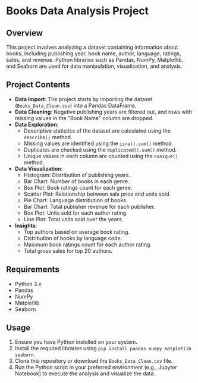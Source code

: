 # Books Data Analysis Project

## Overview

This project involves analyzing a dataset containing information about books, including publishing year, book name, author, language, ratings, sales, and revenue. Python libraries such as Pandas, NumPy, Matplotlib, and Seaborn are used for data manipulation, visualization, and analysis.

## Project Contents

- **Data Import**: The project starts by importing the dataset (`Books_Data_Clean.csv`) into a Pandas DataFrame.
- **Data Cleaning**: Negative publishing years are filtered out, and rows with missing values in the "Book Name" column are dropped.
- **Data Exploration**:
  - Descriptive statistics of the dataset are calculated using the `describe()` method.
  - Missing values are identified using the `isna().sum()` method.
  - Duplicates are checked using the `duplicated().sum()` method.
  - Unique values in each column are counted using the `nunique()` method.
- **Data Visualization**:
  - Histogram: Distribution of publishing years.
  - Bar Chart: Number of books in each genre.
  - Box Plot: Book ratings count for each genre.
  - Scatter Plot: Relationship between sale price and units sold.
  - Pie Chart: Language distribution of books.
  - Bar Chart: Total publisher revenue for each publisher.
  - Box Plot: Units sold for each author rating.
  - Line Plot: Total units sold over the years.
- **Insights**:
  - Top authors based on average book rating.
  - Distribution of books by language code.
  - Maximum book ratings count for each author rating.
  - Total gross sales for top 20 authors.

## Requirements

- Python 3.x
- Pandas
- NumPy
- Matplotlib
- Seaborn

## Usage

1. Ensure you have Python installed on your system.
2. Install the required libraries using `pip install pandas numpy matplotlib seaborn`.
3. Clone this repository or download the `Books_Data_Clean.csv` file.
4. Run the Python script in your preferred environment (e.g., Jupyter Notebook) to execute the analysis and visualize the data.

